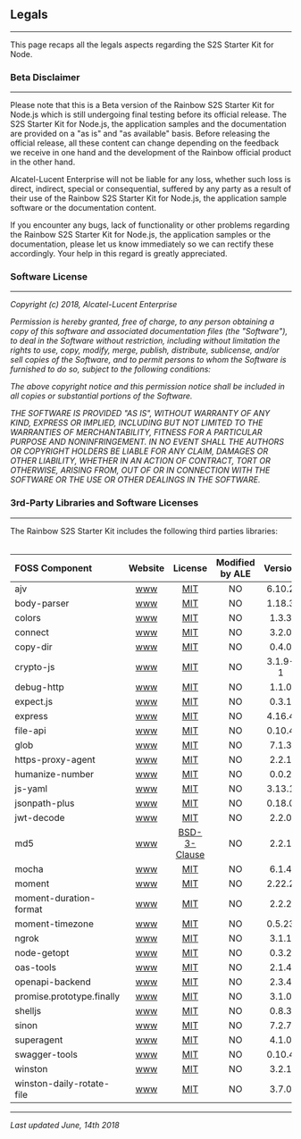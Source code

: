 
## Legals

---

This page recaps all the legals aspects regarding the  S2S Starter Kit for Node.


### Beta Disclaimer

---

Please note that this is a Beta version of the Rainbow  S2S Starter Kit for Node.js which is still undergoing final testing before its official release. The  S2S Starter Kit for Node.js, the application samples and the documentation are provided on a "as is" and "as available" basis. Before releasing the official release, all these content can change depending on the feedback we receive in one hand and the development of the Rainbow official product in the other hand.

Alcatel-Lucent Enterprise will not be liable for any loss, whether such loss is direct, indirect, special or consequential, suffered by any party as a result of their use of the Rainbow  S2S Starter Kit for Node.js, the application sample software or the documentation content.

If you encounter any bugs, lack of functionality or other problems regarding the Rainbow  S2S Starter Kit for Node.js, the application samples or the documentation, please let us know immediately so we can rectify these accordingly. Your help in this regard is greatly appreciated.


### Software License

---

*Copyright (c) 2018, Alcatel-Lucent Enterprise*

*Permission is hereby granted, free of charge, to any person*
*obtaining a copy of this software and associated documentation*
*files (the "Software"), to deal in the Software without*
*restriction, including without limitation the rights to use,*
*copy, modify, merge, publish, distribute, sublicense, and/or sell*
*copies of the Software, and to permit persons to whom the*
*Software is furnished to do so, subject to the following*
*conditions:*

*The above copyright notice and this permission notice shall be*
*included in all copies or substantial portions of the Software.*

*THE SOFTWARE IS PROVIDED "AS IS", WITHOUT WARRANTY OF ANY KIND,*
*EXPRESS OR IMPLIED, INCLUDING BUT NOT LIMITED TO THE WARRANTIES*
*OF MERCHANTABILITY, FITNESS FOR A PARTICULAR PURPOSE AND*
*NONINFRINGEMENT. IN NO EVENT SHALL THE AUTHORS OR COPYRIGHT*
*HOLDERS BE LIABLE FOR ANY CLAIM, DAMAGES OR OTHER LIABILITY,*
*WHETHER IN AN ACTION OF CONTRACT, TORT OR OTHERWISE, ARISING*
*FROM, OUT OF OR IN CONNECTION WITH THE SOFTWARE OR THE USE OR*
*OTHER DEALINGS IN THE SOFTWARE.*


### 3rd-Party Libraries and Software Licenses

---

The Rainbow  S2S Starter Kit includes the following third parties libraries:
<br>
<br>

**FOSS Component**  | **Website** | **License** | **Modified by ALE** | **Version**
:------------- | :-------------: | :-------------: | :-------------: | :-------------:
ajv | [www](https://github.com/epoberezkin/ajv) | [MIT](http://www.opensource.org/licenses/MIT) | NO | 6.10.2
body-parser | [www](https://github.com/expressjs/body-parser#readme) | [MIT](http://www.opensource.org/licenses/MIT) | NO | 1.18.3
colors | [www](https://www.npmjs.com/package/colors) | [MIT](http://www.opensource.org/licenses/MIT) | NO | 1.3.3
connect | [www](https://www.npmjs.com/package/connect) | [MIT](http://www.opensource.org/licenses/MIT) | NO | 3.2.0
copy-dir | [www](https://github.com/pillys/copy-dir) | [MIT](http://www.opensource.org/licenses/MIT) | NO | 0.4.0
crypto-js | [www](http://github.com/brix/crypto-js) | [MIT](http://www.opensource.org/licenses/MIT) | NO | 3.1.9-1
debug-http | [www](https://github.com/floatdrop/debug-http) | [MIT](http://www.opensource.org/licenses/MIT) | NO | 1.1.0
expect.js | [www](https://github.com/Automattic/expect.js) | [MIT](http://www.opensource.org/licenses/MIT) | NO | 0.3.1
express | [www](http://expressjs.com/) | [MIT](http://www.opensource.org/licenses/MIT) | NO | 4.16.4
file-api | [www](https://www.npmjs.com/package/file-api) | [MIT](http://www.opensource.org/licenses/MIT) | NO | 0.10.4
glob | [www](https://github.com/isaacs/node-glob) | [MIT](http://www.opensource.org/licenses/MIT) | NO | 7.1.3
https-proxy-agent | [www](https://github.com/TooTallNate/node-https-proxy-agent#readme) | [MIT](http://www.opensource.org/licenses/MIT) | NO | 2.2.1
humanize-number | [www](https://github.com/component/humanize-number) | [MIT](http://www.opensource.org/licenses/MIT) | NO | 0.0.2
js-yaml | [www](https://github.com/nodeca/js-yaml) | [MIT](http://www.opensource.org/licenses/MIT) | NO | 3.13.1
jsonpath-plus | [www](https://github.com/s3u/JSONPath) | [MIT](http://www.opensource.org/licenses/MIT) | NO | 0.18.0
jwt-decode | [www](https://github.com/auth0/jwt-decode#readme) | [MIT](http://www.opensource.org/licenses/MIT) | NO | 2.2.0
md5 | [www](https://github.com/pvorb/node-md5#readme) | [BSD-3-Clause](https://opensource.org/licenses) | NO | 2.2.1
mocha | [www](https://mochajs.org/) | [MIT](http://www.opensource.org/licenses/MIT) | NO | 6.1.4
moment | [www](http://momentjs.com) | [MIT](http://www.opensource.org/licenses/MIT) | NO | 2.22.2
moment-duration-format | [www](https://github.com/jsmreese/moment-duration-format) | [MIT](http://www.opensource.org/licenses/MIT) | NO | 2.2.2
moment-timezone | [www](https://momentjs.com/timezone/) | [MIT](http://www.opensource.org/licenses/MIT) | NO | 0.5.23
ngrok | [www](https://github.com/bubenshchykov/ngrok) | [MIT](http://www.opensource.org/licenses/MIT) | NO | 3.1.1
node-getopt | [www](https://github.com/jiangmiao/node-getopt) | [MIT](http://www.opensource.org/licenses/MIT) | NO | 0.3.2
oas-tools | [www](https://github.com/isa-group/oas-tools) | [MIT](http://www.opensource.org/licenses/MIT) | NO | 2.1.4
openapi-backend | [www](https://github.com/anttiviljami/openapi-backend) | [MIT](http://www.opensource.org/licenses/MIT) | NO | 2.3.4
promise.prototype.finally | [www]() | [MIT](http://www.opensource.org/licenses/MIT) | NO | 3.1.0
shelljs | [www](https://github.com/shelljs/shelljs) | [MIT](http://www.opensource.org/licenses/MIT) | NO | 0.8.3
sinon | [www](https://sinonjs.org) | [MIT](http://www.opensource.org/licenses/MIT) | NO | 7.2.7
superagent | [www](https://github.com/visionmedia/superagent) | [MIT](http://www.opensource.org/licenses/MIT) | NO | 4.1.0
swagger-tools | [www](https://github.com/apigee-127/swagger-tools) | [MIT](http://www.opensource.org/licenses/MIT) | NO | 0.10.4
winston | [www](https://github.com/winstonjs/winston#readme) | [MIT](http://www.opensource.org/licenses/MIT) | NO | 3.2.1
winston-daily-rotate-file | [www](https://github.com/winstonjs/winston-daily-rotate-file#readme) | [MIT](http://www.opensource.org/licenses/MIT) | NO | 3.7.0

---

_Last updated June, 14th 2018_
